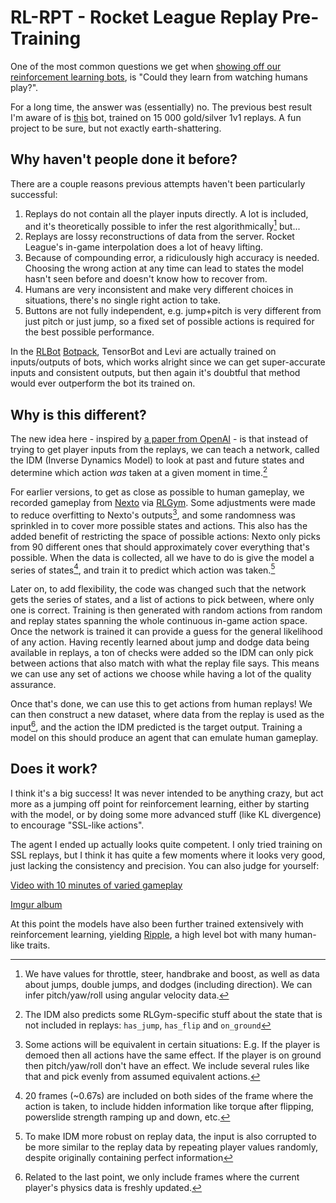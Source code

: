 # RL-RPT - Rocket League Replay Pre-Training
One of the most common questions we get when [showing off our reinforcement learning bots](https://www.twitch.tv/rlgym), is "Could they learn from watching humans play?".

For a long time, the answer was (essentially) no. The previous best result I'm aware of is [this](https://natebake.dev/code/rl-ai/) bot, trained on 15 000 gold/silver 1v1 replays. A fun project to be sure, but not exactly earth-shattering.

## Why haven't people done it before?
There are a couple reasons previous attempts haven't been particularly successful:

1. Replays do not contain all the player inputs directly. A lot is included, and it's theoretically possible to infer the rest algorithmically[^1] but...
2. Replays are lossy reconstructions of data from the server. Rocket League's in-game interpolation does a lot of heavy lifting.
3. Because of compounding error, a ridiculously high accuracy is needed. Choosing the wrong action at any time can lead to states the model hasn't seen before and doesn't know how to recover from.
4. Humans are very inconsistent and make very different choices in situations, there's no single right action to take.
5. Buttons are not fully independent, e.g. jump+pitch is very different from just pitch or just jump, so a fixed set of possible actions is required for the best possible performance.

In the [RLBot](https://rlbot.org/) [Botpack](https://github.com/RLBot/RLBotPack), TensorBot and Levi are actually trained on inputs/outputs of bots, 
which works alright since we can get super-accurate inputs and consistent outputs, but then again it's doubtful that method would ever outperform the bot its trained on.


## Why is this different?
The new idea here - inspired by [a paper from OpenAI](https://openai.com/blog/vpt/) - is that instead of trying to get player inputs from the replays, 
we can teach a network, called the IDM (Inverse Dynamics Model) to look at past and future states and determine which action *was* taken at a given moment in time.[^2]

For earlier versions, to get as close as possible to human gameplay, 
we recorded gameplay from [Nexto](https://github.com/Rolv-Arild/Necto) via [RLGym](https://rlgym.org/). Some adjustments were made to reduce overfitting to Nexto's outputs[^3], and some randomness was sprinkled in to cover more possible states and actions.
This also has the added benefit of restricting the space of possible actions: Nexto only picks from 90 different ones that should approximately cover everything that's possible.
When the data is collected, all we have to do is give the model a series of states[^4], and train it to predict which action was taken.[^5]

Later on, to add flexibility, the code was changed such that the network gets the series of states, and a list of actions to pick between, where only one is correct. Training is then generated with random actions from random and replay states spanning the whole continuous in-game action space. Once the network is trained it can provide a guess for the general likelihood of any action. Having recently learned about jump and dodge data being available in replays, a ton of checks were added so the IDM can only pick between actions that also match with what the replay file says. This means we can use any set of actions we choose while having a lot of the quality assurance. 

Once that's done, we can use this to get actions from human replays! 
We can then construct a new dataset, where data from the replay is used as the input[^6], and the action the IDM predicted is the target output.
Training a model on this should produce an agent that can emulate human gameplay.

## Does it work?
I think it's a big success! 
It was never intended to be anything crazy, but act more as a jumping off point for reinforcement learning, either by starting with the model, or by doing some more advanced stuff (like KL divergence) to encourage "SSL-like actions".

The agent I ended up actually looks quite competent. I only tried training on SSL replays, but I think it has quite a few moments where it looks very good, just lacking the consistency and precision.
You can also judge for yourself:

[Video with 10 minutes of varied gameplay](https://www.youtube.com/watch?v=ew_3vA7EitA)

[Imgur album](https://imgur.com/a/zqrQxcD)

At this point the models have also been further trained extensively with reinforcement learning, yielding [Ripple](https://wandb.ai/rolv-arild/ripple/reports/Ripple--VmlldzozNDE5NzE4), a high level bot with many human-like traits.


[^1]: We have values for throttle, steer, handbrake and boost, as well as data about jumps, double jumps, and dodges (including direction). We can infer pitch/yaw/roll using angular velocity data.
[^2]: The IDM also predicts some RLGym-specific stuff about the state that is not included in replays: `has_jump`, `has_flip` and `on_ground`
[^3]: Some actions will be equivalent in certain situations: E.g. If the player is demoed then all actions have the same effect. If the player is on ground then pitch/yaw/roll don't have an effect. We include several rules like that and pick evenly from assumed equivalent actions.
[^4]: 20 frames (~0.67s) are included on both sides of the frame where the action is taken, to include hidden information like torque after flipping, powerslide strength ramping up and down, etc.
[^5]: To make IDM more robust on replay data, the input is also corrupted to be more similar to the replay data by repeating player values randomly, despite originally containing perfect information
[^6]: Related to the last point, we only include frames where the current player's physics data is freshly updated.
